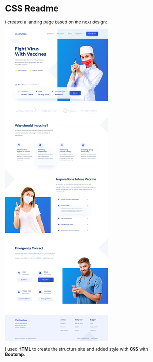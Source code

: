 # CSS Readme
I created a landing page based on the next design:

![Landing Page](./static/landingVacunacion.png "Landing Page Example")

I used **HTML** to create the structure site and added style with **CSS** with **Bootsrap**.
